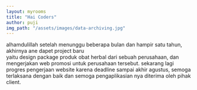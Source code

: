 ```yaml
---
layout: myrooms
title: "Hai Coders" 
author: puji
img_path: "/assets/images/data-archiving.jpg"
---  
```


alhamdulillah setelah menunggu beberapa bulan dan hampir satu tahun, akhirnya ane dapet project baru  
yaitu design package produk obat herbal dari sebuah perusahaan, dan mengerjakan web promosi untuk perusahaan tersebut.
sekarang lagi progres pengerjaan website karena deadline sampai akhir agustus, semoga terlaksana dengan baik dan semoga pengaplikasian nya diterima oleh pihak client.
